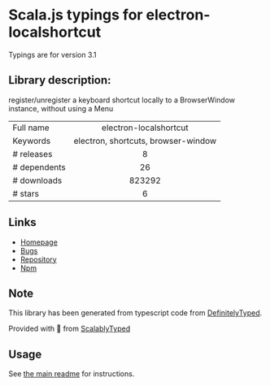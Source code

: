 
# Scala.js typings for electron-localshortcut

Typings are for version 3.1

## Library description:
register/unregister a keyboard shortcut locally to a BrowserWindow instance, without using a Menu

|                    |                 |
| ------------------ | :-------------: |
| Full name          | electron-localshortcut |
| Keywords           | electron, shortcuts, browser-window |
| # releases         | 8 |
| # dependents       | 26 |
| # downloads        | 823292 |
| # stars            | 6 |

## Links
- [Homepage](https://github.com/parro-it/electron-localshortcut#readme)
- [Bugs](https://github.com/parro-it/electron-localshortcut/issues)
- [Repository](https://github.com/parro-it/electron-localshortcut)
- [Npm](https://www.npmjs.com/package/electron-localshortcut)
    


## Note
This library has been generated from typescript code from [DefinitelyTyped](https://definitelytyped.org).

Provided with :purple_heart: from [ScalablyTyped](https://github.com/oyvindberg/ScalablyTyped)

## Usage
See [the main readme](../../readme.md) for instructions.


